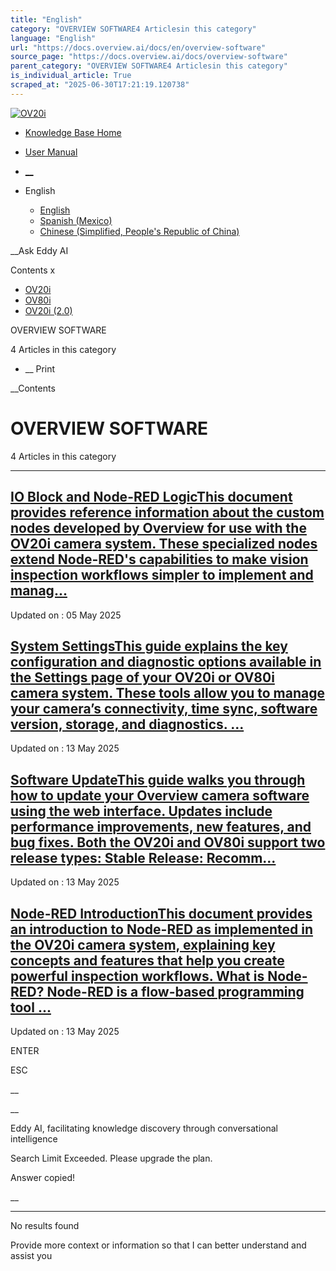 ```yaml
---
title: "English"
category: "OVERVIEW SOFTWARE4 Articlesin this category"
language: "English"
url: "https://docs.overview.ai/docs/en/overview-software"
source_page: "https://docs.overview.ai/docs/overview-software"
parent_category: "OVERVIEW SOFTWARE4 Articlesin this category"
is_individual_article: True
scraped_at: "2025-06-30T17:21:19.120738"
---
```


[ ![OV20i](https://cdn.document360.io/logo/863daf20-40fe-49e9-9c91-e3c6cfba55d1/2e22ebf07a24460d8065cff0cb46d3d4-OverviewLogo.png) ](https://www.overview.ai)

  * [Knowledge Base Home](https://docs.overview.ai)
  * [User Manual](https://docs.overview.ai/docs)



  * [ __](/v1/en)
  * English

    * [ English ](/docs/en/overview-software "en")
    * [ Spanish \(Mexico\) ](/docs/es-mx/overview-software "es-mx")
    * [ Chinese \(Simplified, People's Republic of China\) ](/docs/zh-cn/overview-software "zh-cn")




__Ask Eddy AI

Contents x

  * [ OV20i  ](start-here)
  * [ OV80i  ](start-here-1)
  * [ OV20i \(2.0\)  ](faq)



OVERVIEW SOFTWARE

4 Articles  in this category




  *  __ Print




 __Contents

# OVERVIEW SOFTWARE

4 Articles  in this category

* * *

## [IO Block and Node-RED LogicThis document provides reference information about the custom nodes developed by Overview for use with the OV20i camera system. These specialized nodes extend Node-RED's capabilities to make vision inspection workflows simpler to implement and manag...](/docs/io-block-and-node-red-logic)

Updated on : 05 May 2025

## [System SettingsThis guide explains the key configuration and diagnostic options available in the Settings page of your OV20i or OV80i camera system. These tools allow you to manage your camera’s connectivity, time sync, software version, storage, and diagnostics. ...](/docs/system-settings)

Updated on : 13 May 2025

## [Software UpdateThis guide walks you through how to update your Overview camera software using the web interface. Updates include performance improvements, new features, and bug fixes. Both the OV20i and OV80i support two release types: Stable Release: Recomm...](/docs/software-update-2)

Updated on : 13 May 2025

## [Node-RED IntroductionThis document provides an introduction to Node-RED as implemented in the OV20i camera system, explaining key concepts and features that help you create powerful inspection workflows. What is Node-RED? Node-RED is a flow-based programming tool ...](/docs/node-red-introduction)

Updated on : 13 May 2025

ENTER

ESC

 __

__

Eddy AI, facilitating knowledge discovery through conversational intelligence

Search Limit Exceeded. Please upgrade the plan.

Answer copied\!

__

__ __

No results found

Provide more context or information so that I can better understand and assist you
